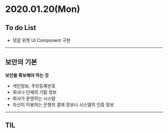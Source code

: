 # 2020.01.20(Mon)

## To do List

- 댓글 위젯 UI Component 구현

---

## 보안의 기본

**보안을 확보해야 하는 것**

- 개인정보, 주민등록번호
- 회사나 단체의 기밀 정보
- 회사가 운영하는 시스템
- 자신이 이용하는 은행의 결제 정보나 시스템의 인증 정보

---

## TIL

